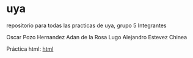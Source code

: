 # uya
repositorio para todas las practicas de uya, grupo 5
Integrantes

Oscar Pozo Hernandez
Adan de la Rosa Lugo
Alejandro Estevez Chinea

Práctica html: [html](https://github.com/alu0100909012/uya/blob/master/html/index.html)
